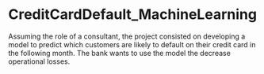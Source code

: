 # CreditCardDefault_MachineLearning
Assuming the role of a consultant, the project consisted on developing a model to predict which customers are likely to default on their credit card in the following month. The bank wants to use the model the decrease operational losses.
